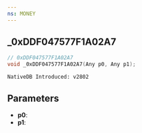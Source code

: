 ```yaml
---
ns: MONEY 
---
```


## _0xDDF047577F1A02A7

```c
// 0xDDF047577F1A02A7 
void _0xDDF047577F1A02A7(Any p0, Any p1);
```

```
NativeDB Introduced: v2802
```

## Parameters
* **p0**:
* **p1**:
